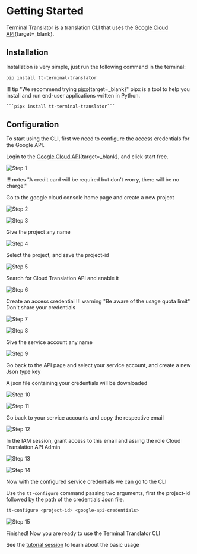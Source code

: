 # Getting Started

Terminal Translator is a translation CLI that uses the [Google Cloud API](https://cloud.google.com/translate){target=_blank}.

## Installation

Installation is very simple, just run the following command in the terminal:

```bash
pip install tt-terminal-translator
```

!!! tip "We recommend trying [pipx](https://github.com/pypa/pipx){target=_blank}"
    pipx is a tool to help you install and run end-user applications written in Python.

    ```pipx install tt-terminal-translator```




## Configuration

To start using the CLI, first we need to configure the access credentials for the Google API.

Login to the [Google Cloud API](https://cloud.google.com/translate){target=_blank}, and click start free.

![Step 1](assets/images/config-01.png)

!!! notes "A credit card will be required but don't worry, there will be no charge."

Go to the google cloud console home page and create a new project

![Step 2](assets/images/config-02.png)

![Step 3](assets/images/config-03.png)

Give the project any name

![Step 4](assets/images/config-04.png)

Select the project, and save the project-id

![Step 5](assets/images/config-05.png)

Search for Cloud Translation API and enable it

![Step 6](assets/images/config-06.png)

Create an access credential
!!! warning "Be aware of the usage quota limit"
    Don't share your credentials

![Step 7](assets/images/config-07.png)

![Step 8](assets/images/config-08.png)

Give the service account any name

![Step 9](assets/images/config-09.png)

Go back to the API page and select your service account, and create a new Json type key

A json file containing your credentials will be downloaded

![Step 10](assets/images/config-10.png)

![Step 11](assets/images/config-11.png)

Go back to your service accounts and copy the respective email

![Step 12](assets/images/config-12.png)

In the IAM session, grant access to this email and assing the role Cloud Translation API Admin

![Step 13](assets/images/config-13.png)

![Step 14](assets/images/config-14.png)

Now with the configured service credentials we can go to the CLI


Use the `tt-configure` command passing two arguments, first the project-id followed by the path of the credentials Json file.

```bash
tt-configure <project-id> <google-api-credentials>
```

![Step 15](assets/images/tt-configure-2.png)

Finished! Now you are ready to use the Terminal Translator CLI

See the [tutorial session](tutorial) to learn about the basic usage
